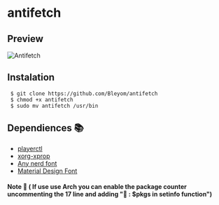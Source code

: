 # antifetch

## Preview 
![Antifetch](https://i.imgur.com/LxrvyDF.png)

## Instalation

```
 $ git clone https://github.com/Bleyom/antifetch
 $ chmod +x antifetch
 $ sudo mv antifetch /usr/bin
```

## Dependiences 📚
- [playerctl](https://archlinux.org/packages/community/x86_64/playerctl/)
- [xorg-xprop](https://archlinux.org/packages/extra/x86_64/xorg-xprop/)
- [Any nerd font](https://www.nerdfonts.com/)
- [Material Design Font](https://aur.archlinux.org/packages/ttf-material-design-icons/)


#### Note 📎 ( If use use Arch you can enable the package counter uncommenting the 17 line and adding " : $pkgs in setinfo function")
